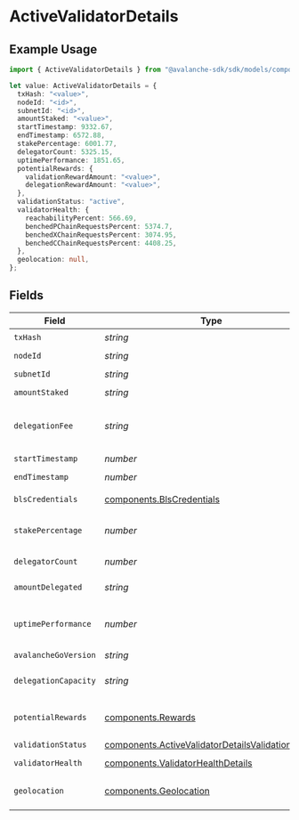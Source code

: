 # ActiveValidatorDetails

## Example Usage

```typescript
import { ActiveValidatorDetails } from "@avalanche-sdk/sdk/models/components";

let value: ActiveValidatorDetails = {
  txHash: "<value>",
  nodeId: "<id>",
  subnetId: "<id>",
  amountStaked: "<value>",
  startTimestamp: 9332.67,
  endTimestamp: 6572.88,
  stakePercentage: 6001.77,
  delegatorCount: 5325.15,
  uptimePerformance: 1851.65,
  potentialRewards: {
    validationRewardAmount: "<value>",
    delegationRewardAmount: "<value>",
  },
  validationStatus: "active",
  validatorHealth: {
    reachabilityPercent: 566.69,
    benchedPChainRequestsPercent: 5374.7,
    benchedXChainRequestsPercent: 3074.95,
    benchedCChainRequestsPercent: 4408.25,
  },
  geolocation: null,
};
```

## Fields

| Field                                                                                                                  | Type                                                                                                                   | Required                                                                                                               | Description                                                                                                            |
| ---------------------------------------------------------------------------------------------------------------------- | ---------------------------------------------------------------------------------------------------------------------- | ---------------------------------------------------------------------------------------------------------------------- | ---------------------------------------------------------------------------------------------------------------------- |
| `txHash`                                                                                                               | *string*                                                                                                               | :heavy_check_mark:                                                                                                     | N/A                                                                                                                    |
| `nodeId`                                                                                                               | *string*                                                                                                               | :heavy_check_mark:                                                                                                     | N/A                                                                                                                    |
| `subnetId`                                                                                                             | *string*                                                                                                               | :heavy_check_mark:                                                                                                     | N/A                                                                                                                    |
| `amountStaked`                                                                                                         | *string*                                                                                                               | :heavy_check_mark:                                                                                                     | N/A                                                                                                                    |
| `delegationFee`                                                                                                        | *string*                                                                                                               | :heavy_minus_sign:                                                                                                     | The percentage of total estimated delegator rewards allocated to validator nodes for supporting delegations.           |
| `startTimestamp`                                                                                                       | *number*                                                                                                               | :heavy_check_mark:                                                                                                     | N/A                                                                                                                    |
| `endTimestamp`                                                                                                         | *number*                                                                                                               | :heavy_check_mark:                                                                                                     | N/A                                                                                                                    |
| `blsCredentials`                                                                                                       | [components.BlsCredentials](../../models/components/blscredentials.md)                                                 | :heavy_minus_sign:                                                                                                     | Present for AddPermissionlessValidatorTx                                                                               |
| `stakePercentage`                                                                                                      | *number*                                                                                                               | :heavy_check_mark:                                                                                                     | The percentage of this validator's stake amount to the total active stake.                                             |
| `delegatorCount`                                                                                                       | *number*                                                                                                               | :heavy_check_mark:                                                                                                     | The number of delegators linked to the validator.                                                                      |
| `amountDelegated`                                                                                                      | *string*                                                                                                               | :heavy_minus_sign:                                                                                                     | The total amount in nAVAX delegated to the validator.                                                                  |
| `uptimePerformance`                                                                                                    | *number*                                                                                                               | :heavy_check_mark:                                                                                                     | The validator's uptime percentage, as observed by our internal node and measured over time.                            |
| `avalancheGoVersion`                                                                                                   | *string*                                                                                                               | :heavy_minus_sign:                                                                                                     | N/A                                                                                                                    |
| `delegationCapacity`                                                                                                   | *string*                                                                                                               | :heavy_minus_sign:                                                                                                     | The amount of stake in nAVAX that can be delegated to this validator.                                                  |
| `potentialRewards`                                                                                                     | [components.Rewards](../../models/components/rewards.md)                                                               | :heavy_check_mark:                                                                                                     | Estimated rewards for the validator if the validation is successful.                                                   |
| `validationStatus`                                                                                                     | [components.ActiveValidatorDetailsValidationStatus](../../models/components/activevalidatordetailsvalidationstatus.md) | :heavy_check_mark:                                                                                                     | N/A                                                                                                                    |
| `validatorHealth`                                                                                                      | [components.ValidatorHealthDetails](../../models/components/validatorhealthdetails.md)                                 | :heavy_check_mark:                                                                                                     | N/A                                                                                                                    |
| `geolocation`                                                                                                          | [components.Geolocation](../../models/components/geolocation.md)                                                       | :heavy_check_mark:                                                                                                     | The geographical location of the validator node, if available.                                                         |